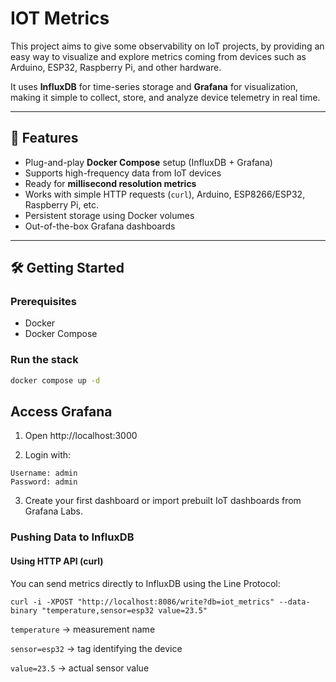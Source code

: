 # IOT Metrics

This project aims to give some observability on IoT projects, by providing an easy way to visualize and explore metrics coming from devices such as Arduino, ESP32, Raspberry Pi, and other hardware.

It uses **InfluxDB** for time-series storage and **Grafana** for visualization, making it simple to collect, store, and analyze device telemetry in real time.

---

## 🚀 Features
- Plug-and-play **Docker Compose** setup (InfluxDB + Grafana)
- Supports high-frequency data from IoT devices
- Ready for **millisecond resolution metrics**
- Works with simple HTTP requests (`curl`), Arduino, ESP8266/ESP32, Raspberry Pi, etc.
- Persistent storage using Docker volumes
- Out-of-the-box Grafana dashboards

---

## 🛠️ Getting Started

### Prerequisites
- Docker
- Docker Compose

### Run the stack
```bash
docker compose up -d
```

## Access Grafana

1. Open http://localhost:3000

2. Login with:
```
Username: admin
Password: admin
```

3. Create your first dashboard or import prebuilt IoT dashboards from Grafana Labs.

### Pushing Data to InfluxDB

#### Using HTTP API (curl)

You can send metrics directly to InfluxDB using the Line Protocol:

```
curl -i -XPOST "http://localhost:8086/write?db=iot_metrics" --data-binary "temperature,sensor=esp32 value=23.5"
```

`temperature` → measurement name

`sensor=esp32` → tag identifying the device

`value=23.5` → actual sensor value
